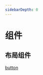 ```yaml
---
sidebarDepth: 0
---
```


# 组件

## 布局组件

[button](/components/button.html) <!-- 跳转到 foo/index.html 的特定 anchor 位置 -->
